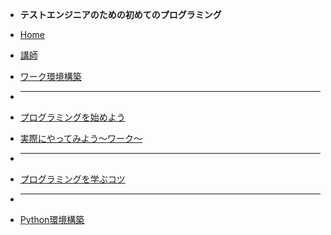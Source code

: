 <!-- docs/_sidebar.md -->

* **テストエンジニアのための初めてのプログラミング**

* [Home](/)
* [講師](/instructor.md)
* [ワーク環境構築](/env.md)
* <hr>
* [プログラミングを始めよう](/introduction.md)
* [実際にやってみよう～ワーク～](/work.md)
* <hr>
* [プログラミングを学ぶコツ](/how-to-learn.md)
* <hr>
* [Python環境構築](/python-env.md)